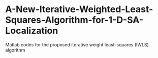 # A-New-Iterative-Weighted-Least-Squares-Algorithm-for-1-D-SA-Localization
Matlab codes for the proposed iterative weight least-squares (IWLS) algorithm
